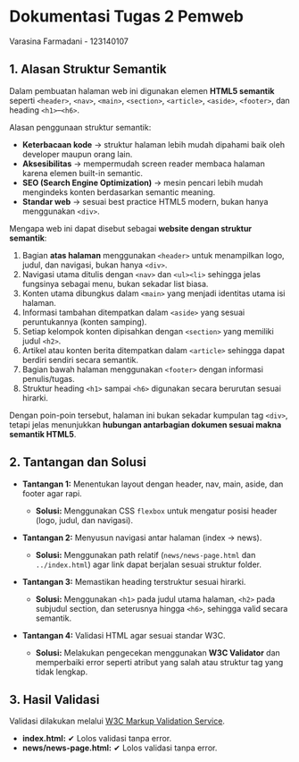 # Dokumentasi Tugas 2 Pemweb  
Varasina Farmadani - 123140107  

## 1. Alasan Struktur Semantik
Dalam pembuatan halaman web ini digunakan elemen **HTML5 semantik** seperti `<header>`, `<nav>`, `<main>`, `<section>`, `<article>`, `<aside>`, `<footer>`, dan heading `<h1>`–`<h6>`.  

Alasan penggunaan struktur semantik:  
- **Keterbacaan kode** → struktur halaman lebih mudah dipahami baik oleh developer maupun orang lain.  
- **Aksesibilitas** → mempermudah screen reader membaca halaman karena elemen built-in semantic.  
- **SEO (Search Engine Optimization)** → mesin pencari lebih mudah mengindeks konten berdasarkan semantic meaning.  
- **Standar web** → sesuai best practice HTML5 modern, bukan hanya menggunakan `<div>`.  

Mengapa web ini dapat disebut sebagai **website dengan struktur semantik**:  
1. Bagian **atas halaman** menggunakan `<header>` untuk menampilkan logo, judul, dan navigasi, bukan hanya `<div>`.  
2. Navigasi utama ditulis dengan `<nav>` dan `<ul><li>` sehingga jelas fungsinya sebagai menu, bukan sekadar list biasa.  
3. Konten utama dibungkus dalam `<main>` yang menjadi identitas utama isi halaman.  
4. Informasi tambahan ditempatkan dalam `<aside>` yang sesuai peruntukannya (konten samping).  
5. Setiap kelompok konten dipisahkan dengan `<section>` yang memiliki judul `<h2>`.  
6. Artikel atau konten berita ditempatkan dalam `<article>` sehingga dapat berdiri sendiri secara semantik.  
7. Bagian bawah halaman menggunakan `<footer>` dengan informasi penulis/tugas.  
8. Struktur heading `<h1>` sampai `<h6>` digunakan secara berurutan sesuai hirarki.  

Dengan poin-poin tersebut, halaman ini bukan sekadar kumpulan tag `<div>`, tetapi jelas menunjukkan **hubungan antarbagian dokumen sesuai makna semantik HTML5**.  

## 2. Tantangan dan Solusi
- **Tantangan 1:** Menentukan layout dengan header, nav, main, aside, dan footer agar rapi.  
  - **Solusi:** Menggunakan CSS `flexbox` untuk mengatur posisi header (logo, judul, dan navigasi).  

- **Tantangan 2:** Menyusun navigasi antar halaman (index → news).  
  - **Solusi:** Menggunakan path relatif (`news/news-page.html` dan `../index.html`) agar link dapat berjalan sesuai struktur folder.  

- **Tantangan 3:** Memastikan heading terstruktur sesuai hirarki.  
  - **Solusi:** Menggunakan `<h1>` pada judul utama halaman, `<h2>` pada subjudul section, dan seterusnya hingga `<h6>`, sehingga valid secara semantik.  

- **Tantangan 4:** Validasi HTML agar sesuai standar W3C.  
  - **Solusi:** Melakukan pengecekan menggunakan **W3C Validator** dan memperbaiki error seperti atribut yang salah atau struktur tag yang tidak lengkap.  

## 3. Hasil Validasi
Validasi dilakukan melalui [W3C Markup Validation Service](https://validator.w3.org/).  
- **index.html:** ✔ Lolos validasi tanpa error.  
- **news/news-page.html:** ✔ Lolos validasi tanpa error.  
